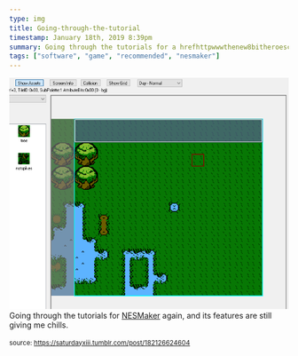 ```yaml
---
type: img
title: Going-through-the-tutorial
timestamp: January 18th, 2019 8:39pm
summary: Going through the tutorials for a hrefhttpwwwthenew8bitheroescom targetblankNESMakera again and its features are still giving me chil
tags: ["software", "game", "recommended", "nesmaker"]
---
```

<img src="../media/182126624604.gif"/>
                                                                                          <div class="caption">
Going through the tutorials for <a href="http://www.thenew8bitheroes.com" target="_blank">NESMaker</a> again, and its features are still giving me chills.
 
                                    
                
                
                
                
                                
<small>source: https://saturdayxiii.tumblr.com/post/182126624604</small>